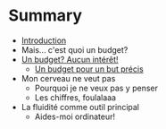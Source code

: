 # Summary

* [Introduction](README.md)
* Mais... c'est quoi un budget?
* [Un budget? Aucun intérêt!](chapter1.md)
  * [Un budget pour un but précis](chapter1/un-budget-pour-un-but-precis.md)
* Mon cerveau ne veut pas
  * Pourquoi je ne veux pas y penser
  * Les chiffres, foulalaaa
* La fluidité comme outil principal
  * Aides-moi ordinateur!


